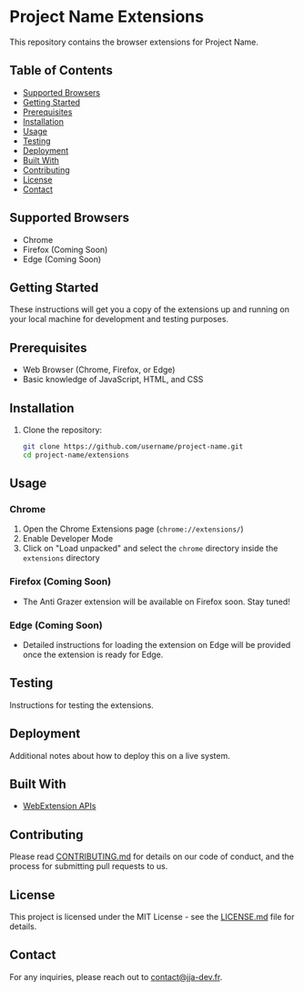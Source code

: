 # Project Name Extensions

This repository contains the browser extensions for Project Name.

## Table of Contents

- [Supported Browsers](#supported-browsers)
- [Getting Started](#getting-started)
- [Prerequisites](#prerequisites)
- [Installation](#installation)
- [Usage](#usage)
- [Testing](#testing)
- [Deployment](#deployment)
- [Built With](#built-with)
- [Contributing](#contributing)
- [License](#license)
- [Contact](#contact)

## Supported Browsers

- Chrome
- Firefox (Coming Soon)
- Edge (Coming Soon)

## Getting Started

These instructions will get you a copy of the extensions up and running on your local machine for development and testing purposes.

## Prerequisites

- Web Browser (Chrome, Firefox, or Edge)
- Basic knowledge of JavaScript, HTML, and CSS

## Installation

1. Clone the repository:
    ```bash
    git clone https://github.com/username/project-name.git
    cd project-name/extensions
    ```

## Usage

### Chrome
1. Open the Chrome Extensions page (`chrome://extensions/`)
2. Enable Developer Mode
3. Click on "Load unpacked" and select the `chrome` directory inside the `extensions` directory

### Firefox (Coming Soon)
- The Anti Grazer extension will be available on Firefox soon. Stay tuned!

### Edge (Coming Soon)
- Detailed instructions for loading the extension on Edge will be provided once the extension is ready for Edge.

## Testing

Instructions for testing the extensions.

## Deployment

Additional notes about how to deploy this on a live system.

## Built With

- [WebExtension APIs](https://developer.mozilla.org/en-US/docs/Mozilla/Add-ons/WebExtensions)

## Contributing

Please read [CONTRIBUTING.md](CONTRIBUTING.md) for details on our code of conduct, and the process for submitting pull requests to us.

## License

This project is licensed under the MIT License - see the [LICENSE.md](LICENSE.md) file for details.

## Contact

For any inquiries, please reach out to contact@jja-dev.fr.
